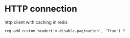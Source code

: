 # HTTP connection




http client with caching in redis


```
req.add_custom_header('x-disable-pagination', 'True') ?
```